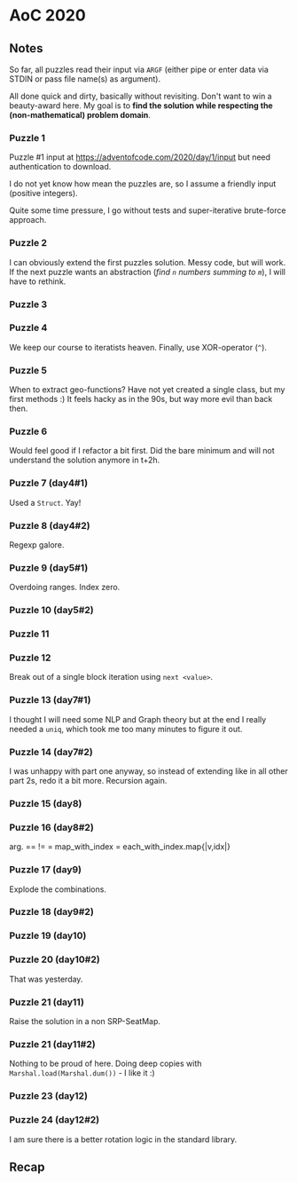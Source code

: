 # AoC 2020

## Notes

So far, all puzzles read their input via `ARGF` (either pipe or enter data via
STDIN  or pass file name(s) as argument).

All done quick and dirty, basically without revisiting.  Don't want to win a
beauty-award here. My goal is to **find the solution while respecting the
(non-mathematical) problem domain**.

### Puzzle 1

Puzzle #1 input at https://adventofcode.com/2020/day/1/input but need
authentication to download.

I do not yet know how mean the puzzles are, so I assume a friendly input
(positive integers).

Quite some time pressure, I go without tests and super-iterative brute-force approach.

### Puzzle 2

I can obviously extend the first puzzles solution.  Messy code, but will work.
If the next puzzle wants an abstraction (*find `n` numbers summing to `m`*), I
will have to rethink.

### Puzzle 3
### Puzzle 4
We keep our course to iteratists heaven. Finally, use XOR-operator (`^`).

### Puzzle 5
When to extract geo-functions?  Have not yet created a single class, but my
first methods :)
It feels hacky as in the 90s, but way more evil than back then.

### Puzzle 6
Would feel good if I refactor a bit first. Did the bare minimum and will not
understand the solution anymore in t+2h.

### Puzzle 7 (day4#1)
Used a `Struct`. Yay!

### Puzzle 8 (day4#2)
Regexp galore.

### Puzzle 9 (day5#1)
Overdoing ranges. Index zero.
### Puzzle 10 (day5#2)

### Puzzle 11
### Puzzle 12
Break out of a single block iteration using `next <value>`.

### Puzzle 13 (day7#1)
I thought I will need some NLP and Graph theory but at the end I really needed
a `uniq`, which took me too many minutes to figure it out.
### Puzzle 14 (day7#2)
I was unhappy with part one anyway, so instead of extending like in all other
part 2s, redo it a bit more. Recursion again.

### Puzzle 15 (day8)
### Puzzle 16 (day8#2)
arg. == != =
map_with_index = each_with_index.map{|v,idx|}

### Puzzle 17 (day9)
Explode the combinations.
### Puzzle 18 (day9#2)

### Puzzle 19 (day10)
### Puzzle 20 (day10#2)
That was yesterday.

### Puzzle 21 (day11)
Raise the solution in a non SRP-SeatMap.
### Puzzle 21 (day11#2)
Nothing to be proud of here. 
Doing deep copies with `Marshal.load(Marshal.dum())` - I like it :)

### Puzzle 23 (day12)
### Puzzle 24 (day12#2)
I am sure there is a better rotation logic in the standard library.

## Recap

